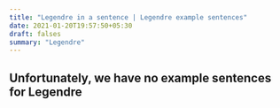 ```yaml
---
title: "Legendre in a sentence | Legendre example sentences"
date: 2021-01-20T19:57:50+05:30
draft: falses
summary: "Legendre"
---
```

## Unfortunately, we have no example sentences for Legendre                 
